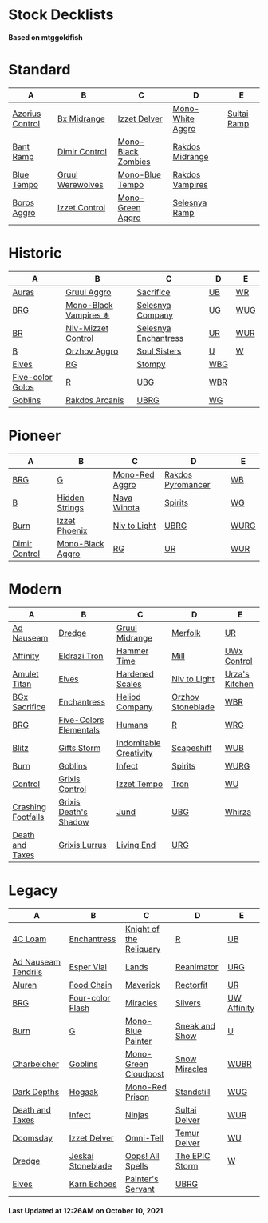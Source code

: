 # Stock Decklists
#### Based on mtggoldfish


# Standard

|                                A                                 |                                 B                                  |                                   C                                    |                                 D                                  |                            E                             |
|------------------------------------------------------------------|--------------------------------------------------------------------|------------------------------------------------------------------------|--------------------------------------------------------------------|----------------------------------------------------------|
|[Azorius Control](./mtggoldfish/Standard/decks/Azorius_Control.md)|[Bx Midrange](./mtggoldfish/Standard/decks/Bx_Midrange.md)          |[Izzet Delver](./mtggoldfish/Standard/decks/Izzet_Delver.md)            |[Mono-White Aggro](./mtggoldfish/Standard/decks/Mono-White_Aggro.md)|[Sultai Ramp](./mtggoldfish/Standard/decks/Sultai_Ramp.md)|
|[Bant Ramp](./mtggoldfish/Standard/decks/Bant_Ramp.md)            |[Dimir Control](./mtggoldfish/Standard/decks/Dimir_Control.md)      |[Mono-Black Zombies](./mtggoldfish/Standard/decks/Mono-Black_Zombies.md)|[Rakdos Midrange](./mtggoldfish/Standard/decks/Rakdos_Midrange.md)  |                                                          |
|[Blue Tempo](./mtggoldfish/Standard/decks/Blue_Tempo.md)          |[Gruul Werewolves](./mtggoldfish/Standard/decks/Gruul_Werewolves.md)|[Mono-Blue Tempo](./mtggoldfish/Standard/decks/Mono-Blue_Tempo.md)      |[Rakdos Vampires](./mtggoldfish/Standard/decks/Rakdos_Vampires.md)  |                                                          |
|[Boros Aggro](./mtggoldfish/Standard/decks/Boros_Aggro.md)        |[Izzet Control](./mtggoldfish/Standard/decks/Izzet_Control.md)      |[Mono-Green Aggro](./mtggoldfish/Standard/decks/Mono-Green_Aggro.md)    |[Selesnya Ramp](./mtggoldfish/Standard/decks/Selesnya_Ramp.md)      |                                                          |


# Historic

|                                 A                                  |                                      B                                       |                                     C                                      |                    D                     |                    E                     |
|--------------------------------------------------------------------|------------------------------------------------------------------------------|----------------------------------------------------------------------------|------------------------------------------|------------------------------------------|
|[Auras](./mtggoldfish/Historic/decks/Auras.md)                      |[Gruul Aggro](./mtggoldfish/Historic/decks/Gruul_Aggro.md)                    |[Sacrifice](./mtggoldfish/Historic/decks/Sacrifice.md)                      |[UB](./mtggoldfish/Historic/decks/UB.md)  |[WR](./mtggoldfish/Historic/decks/WR.md)  |
|[BRG](./mtggoldfish/Historic/decks/BRG.md)                          |[Mono-Black Vampires ❄](./mtggoldfish/Historic/decks/Mono-Black_Vampires_❄.md)|[Selesnya Company](./mtggoldfish/Historic/decks/Selesnya_Company.md)        |[UG](./mtggoldfish/Historic/decks/UG.md)  |[WUG](./mtggoldfish/Historic/decks/WUG.md)|
|[BR](./mtggoldfish/Historic/decks/BR.md)                            |[Niv-Mizzet Control](./mtggoldfish/Historic/decks/Niv-Mizzet_Control.md)      |[Selesnya Enchantress](./mtggoldfish/Historic/decks/Selesnya_Enchantress.md)|[UR](./mtggoldfish/Historic/decks/UR.md)  |[WUR](./mtggoldfish/Historic/decks/WUR.md)|
|[B](./mtggoldfish/Historic/decks/B.md)                              |[Orzhov Aggro](./mtggoldfish/Historic/decks/Orzhov_Aggro.md)                  |[Soul Sisters](./mtggoldfish/Historic/decks/Soul_Sisters.md)                |[U](./mtggoldfish/Historic/decks/U.md)    |[W](./mtggoldfish/Historic/decks/W.md)    |
|[Elves](./mtggoldfish/Historic/decks/Elves.md)                      |[RG](./mtggoldfish/Historic/decks/RG.md)                                      |[Stompy](./mtggoldfish/Historic/decks/Stompy.md)                            |[WBG](./mtggoldfish/Historic/decks/WBG.md)|                                          |
|[Five-color Golos](./mtggoldfish/Historic/decks/Five-color_Golos.md)|[R](./mtggoldfish/Historic/decks/R.md)                                        |[UBG](./mtggoldfish/Historic/decks/UBG.md)                                  |[WBR](./mtggoldfish/Historic/decks/WBR.md)|                                          |
|[Goblins](./mtggoldfish/Historic/decks/Goblins.md)                  |[Rakdos Arcanis](./mtggoldfish/Historic/decks/Rakdos_Arcanis.md)              |[UBRG](./mtggoldfish/Historic/decks/UBRG.md)                                |[WG](./mtggoldfish/Historic/decks/WG.md)  |                                          |


# Pioneer

|                              A                              |                                 B                                 |                               C                               |                                  D                                  |                     E                     |
|-------------------------------------------------------------|-------------------------------------------------------------------|---------------------------------------------------------------|---------------------------------------------------------------------|-------------------------------------------|
|[BRG](./mtggoldfish/Pioneer/decks/BRG.md)                    |[G](./mtggoldfish/Pioneer/decks/G.md)                              |[Mono-Red Aggro](./mtggoldfish/Pioneer/decks/Mono-Red_Aggro.md)|[Rakdos Pyromancer](./mtggoldfish/Pioneer/decks/Rakdos_Pyromancer.md)|[WB](./mtggoldfish/Pioneer/decks/WB.md)    |
|[B](./mtggoldfish/Pioneer/decks/B.md)                        |[Hidden Strings](./mtggoldfish/Pioneer/decks/Hidden_Strings.md)    |[Naya Winota](./mtggoldfish/Pioneer/decks/Naya_Winota.md)      |[Spirits](./mtggoldfish/Pioneer/decks/Spirits.md)                    |[WG](./mtggoldfish/Pioneer/decks/WG.md)    |
|[Burn](./mtggoldfish/Pioneer/decks/Burn.md)                  |[Izzet Phoenix](./mtggoldfish/Pioneer/decks/Izzet_Phoenix.md)      |[Niv to Light](./mtggoldfish/Pioneer/decks/Niv_to_Light.md)    |[UBRG](./mtggoldfish/Pioneer/decks/UBRG.md)                          |[WURG](./mtggoldfish/Pioneer/decks/WURG.md)|
|[Dimir Control](./mtggoldfish/Pioneer/decks/Dimir_Control.md)|[Mono-Black Aggro](./mtggoldfish/Pioneer/decks/Mono-Black_Aggro.md)|[RG](./mtggoldfish/Pioneer/decks/RG.md)                        |[UR](./mtggoldfish/Pioneer/decks/UR.md)                              |[WUR](./mtggoldfish/Pioneer/decks/WUR.md)  |


# Modern

|                                  A                                   |                                      B                                       |                                      C                                       |                                 D                                  |                              E                               |
|----------------------------------------------------------------------|------------------------------------------------------------------------------|------------------------------------------------------------------------------|--------------------------------------------------------------------|--------------------------------------------------------------|
|[Ad Nauseam](./mtggoldfish/Modern/decks/Ad_Nauseam.md)                |[Dredge](./mtggoldfish/Modern/decks/Dredge.md)                                |[Gruul Midrange](./mtggoldfish/Modern/decks/Gruul_Midrange.md)                |[Merfolk](./mtggoldfish/Modern/decks/Merfolk.md)                    |[UR](./mtggoldfish/Modern/decks/UR.md)                        |
|[Affinity](./mtggoldfish/Modern/decks/Affinity.md)                    |[Eldrazi Tron](./mtggoldfish/Modern/decks/Eldrazi_Tron.md)                    |[Hammer Time](./mtggoldfish/Modern/decks/Hammer_Time.md)                      |[Mill](./mtggoldfish/Modern/decks/Mill.md)                          |[UWx Control](./mtggoldfish/Modern/decks/UWx_Control.md)      |
|[Amulet Titan](./mtggoldfish/Modern/decks/Amulet_Titan.md)            |[Elves](./mtggoldfish/Modern/decks/Elves.md)                                  |[Hardened Scales](./mtggoldfish/Modern/decks/Hardened_Scales.md)              |[Niv to Light](./mtggoldfish/Modern/decks/Niv_to_Light.md)          |[Urza's Kitchen](./mtggoldfish/Modern/decks/Urza's_Kitchen.md)|
|[BGx Sacrifice](./mtggoldfish/Modern/decks/BGx_Sacrifice.md)          |[Enchantress](./mtggoldfish/Modern/decks/Enchantress.md)                      |[Heliod Company](./mtggoldfish/Modern/decks/Heliod_Company.md)                |[Orzhov Stoneblade](./mtggoldfish/Modern/decks/Orzhov_Stoneblade.md)|[WBR](./mtggoldfish/Modern/decks/WBR.md)                      |
|[BRG](./mtggoldfish/Modern/decks/BRG.md)                              |[Five-Colors Elementals](./mtggoldfish/Modern/decks/Five-Colors_Elementals.md)|[Humans](./mtggoldfish/Modern/decks/Humans.md)                                |[R](./mtggoldfish/Modern/decks/R.md)                                |[WRG](./mtggoldfish/Modern/decks/WRG.md)                      |
|[Blitz](./mtggoldfish/Modern/decks/Blitz.md)                          |[Gifts Storm](./mtggoldfish/Modern/decks/Gifts_Storm.md)                      |[Indomitable Creativity](./mtggoldfish/Modern/decks/Indomitable_Creativity.md)|[Scapeshift](./mtggoldfish/Modern/decks/Scapeshift.md)              |[WUB](./mtggoldfish/Modern/decks/WUB.md)                      |
|[Burn](./mtggoldfish/Modern/decks/Burn.md)                            |[Goblins](./mtggoldfish/Modern/decks/Goblins.md)                              |[Infect](./mtggoldfish/Modern/decks/Infect.md)                                |[Spirits](./mtggoldfish/Modern/decks/Spirits.md)                    |[WURG](./mtggoldfish/Modern/decks/WURG.md)                    |
|[Control](./mtggoldfish/Modern/decks/Control.md)                      |[Grixis Control](./mtggoldfish/Modern/decks/Grixis_Control.md)                |[Izzet Tempo](./mtggoldfish/Modern/decks/Izzet_Tempo.md)                      |[Tron](./mtggoldfish/Modern/decks/Tron.md)                          |[WU](./mtggoldfish/Modern/decks/WU.md)                        |
|[Crashing Footfalls](./mtggoldfish/Modern/decks/Crashing_Footfalls.md)|[Grixis Death's Shadow](./mtggoldfish/Modern/decks/Grixis_Death's_Shadow.md)  |[Jund](./mtggoldfish/Modern/decks/Jund.md)                                    |[UBG](./mtggoldfish/Modern/decks/UBG.md)                            |[Whirza](./mtggoldfish/Modern/decks/Whirza.md)                |
|[Death and Taxes](./mtggoldfish/Modern/decks/Death_and_Taxes.md)      |[Grixis Lurrus](./mtggoldfish/Modern/decks/Grixis_Lurrus.md)                  |[Living End](./mtggoldfish/Modern/decks/Living_End.md)                        |[URG](./mtggoldfish/Modern/decks/URG.md)                            |                                                              |


# Legacy

|                                   A                                    |                                 B                                  |                                       C                                        |                              D                               |                           E                            |
|------------------------------------------------------------------------|--------------------------------------------------------------------|--------------------------------------------------------------------------------|--------------------------------------------------------------|--------------------------------------------------------|
|[4C Loam](./mtggoldfish/Legacy/decks/4C_Loam.md)                        |[Enchantress](./mtggoldfish/Legacy/decks/Enchantress.md)            |[Knight of the Reliquary](./mtggoldfish/Legacy/decks/Knight_of_the_Reliquary.md)|[R](./mtggoldfish/Legacy/decks/R.md)                          |[UB](./mtggoldfish/Legacy/decks/UB.md)                  |
|[Ad Nauseam Tendrils](./mtggoldfish/Legacy/decks/Ad_Nauseam_Tendrils.md)|[Esper Vial](./mtggoldfish/Legacy/decks/Esper_Vial.md)              |[Lands](./mtggoldfish/Legacy/decks/Lands.md)                                    |[Reanimator](./mtggoldfish/Legacy/decks/Reanimator.md)        |[URG](./mtggoldfish/Legacy/decks/URG.md)                |
|[Aluren](./mtggoldfish/Legacy/decks/Aluren.md)                          |[Food Chain](./mtggoldfish/Legacy/decks/Food_Chain.md)              |[Maverick](./mtggoldfish/Legacy/decks/Maverick.md)                              |[Rectorfit](./mtggoldfish/Legacy/decks/Rectorfit.md)          |[UR](./mtggoldfish/Legacy/decks/UR.md)                  |
|[BRG](./mtggoldfish/Legacy/decks/BRG.md)                                |[Four-color Flash](./mtggoldfish/Legacy/decks/Four-color_Flash.md)  |[Miracles](./mtggoldfish/Legacy/decks/Miracles.md)                              |[Slivers](./mtggoldfish/Legacy/decks/Slivers.md)              |[UW Affinity](./mtggoldfish/Legacy/decks/UW_Affinity.md)|
|[Burn](./mtggoldfish/Legacy/decks/Burn.md)                              |[G](./mtggoldfish/Legacy/decks/G.md)                                |[Mono-Blue Painter](./mtggoldfish/Legacy/decks/Mono-Blue_Painter.md)            |[Sneak and Show](./mtggoldfish/Legacy/decks/Sneak_and_Show.md)|[U](./mtggoldfish/Legacy/decks/U.md)                    |
|[Charbelcher](./mtggoldfish/Legacy/decks/Charbelcher.md)                |[Goblins](./mtggoldfish/Legacy/decks/Goblins.md)                    |[Mono-Green Cloudpost](./mtggoldfish/Legacy/decks/Mono-Green_Cloudpost.md)      |[Snow Miracles](./mtggoldfish/Legacy/decks/Snow_Miracles.md)  |[WUBR](./mtggoldfish/Legacy/decks/WUBR.md)              |
|[Dark Depths](./mtggoldfish/Legacy/decks/Dark_Depths.md)                |[Hogaak](./mtggoldfish/Legacy/decks/Hogaak.md)                      |[Mono-Red Prison](./mtggoldfish/Legacy/decks/Mono-Red_Prison.md)                |[Standstill](./mtggoldfish/Legacy/decks/Standstill.md)        |[WUG](./mtggoldfish/Legacy/decks/WUG.md)                |
|[Death and Taxes](./mtggoldfish/Legacy/decks/Death_and_Taxes.md)        |[Infect](./mtggoldfish/Legacy/decks/Infect.md)                      |[Ninjas](./mtggoldfish/Legacy/decks/Ninjas.md)                                  |[Sultai Delver](./mtggoldfish/Legacy/decks/Sultai_Delver.md)  |[WUR](./mtggoldfish/Legacy/decks/WUR.md)                |
|[Doomsday](./mtggoldfish/Legacy/decks/Doomsday.md)                      |[Izzet Delver](./mtggoldfish/Legacy/decks/Izzet_Delver.md)          |[Omni-Tell](./mtggoldfish/Legacy/decks/Omni-Tell.md)                            |[Temur Delver](./mtggoldfish/Legacy/decks/Temur_Delver.md)    |[WU](./mtggoldfish/Legacy/decks/WU.md)                  |
|[Dredge](./mtggoldfish/Legacy/decks/Dredge.md)                          |[Jeskai Stoneblade](./mtggoldfish/Legacy/decks/Jeskai_Stoneblade.md)|[Oops! All Spells](./mtggoldfish/Legacy/decks/Oops!_All_Spells.md)              |[The EPIC Storm](./mtggoldfish/Legacy/decks/The_EPIC_Storm.md)|[W](./mtggoldfish/Legacy/decks/W.md)                    |
|[Elves](./mtggoldfish/Legacy/decks/Elves.md)                            |[Karn Echoes](./mtggoldfish/Legacy/decks/Karn_Echoes.md)            |[Painter's Servant](./mtggoldfish/Legacy/decks/Painter's_Servant.md)            |[UBRG](./mtggoldfish/Legacy/decks/UBRG.md)                    |                                                        |



#### Last Updated at 12:26AM on October 10, 2021